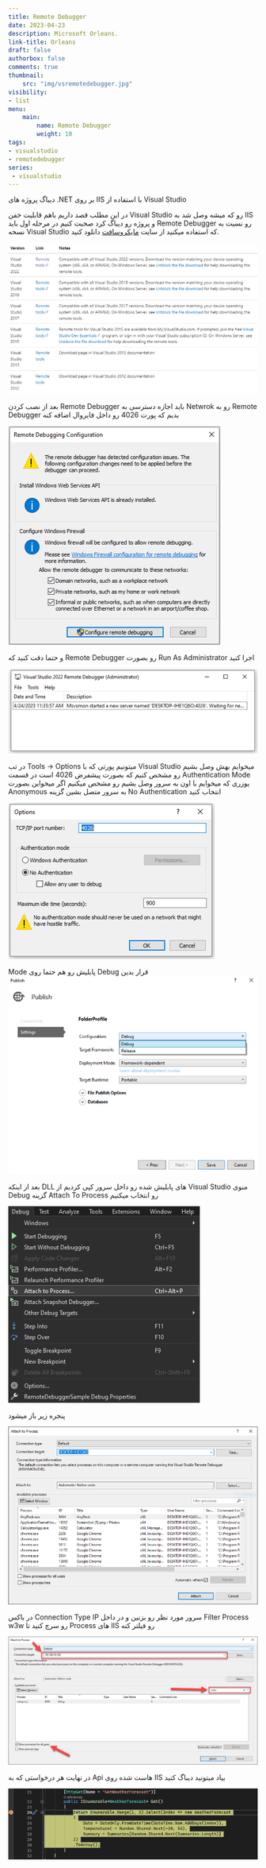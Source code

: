```yaml
---
title: Remote Debugger
date: 2023-04-23
description: Microsoft Orleans.
link-title: Orleans
draft: false
authorbox: false
comments: true
thumbnail:
    src: "img/vsremotedebugger.jpg"
visibility:
- list
menu:
    main:
        name: Remote Debugger
        weight: 10
tags:
- visualstudio
- remotedebugger
series:
 - visualstudio
---
```

دیباگ پروژه های .NET بر روی IIS با استفاده از Visual Studio
<!--more-->

در این مطلب قصد داریم باهم قابلیت خفن Visual Studio رو که میشه وصل شد به IIS و پروژه رو دیباگ کرد صحبت کنیم
در مرحله اول باید Remote Debugger رو نسبت به نسخه Visual Studio که استفاده میکنید از سایت [مایکروسافت](https://learn.microsoft.com/en-us/visualstudio/debugger/remote-debugging?view=vs-2022) دانلود کنید.
<!--more-->
![Visual Studio Remote Debugger](/img/visualstudioremotedebuggermicrosoftpage.jpg)
<!--more-->

بعد از نصب کردن Remote Debugger 
باید اجازه دسترسی به Netwrok رو به Remote Debugger بدیم که پورت 4026 رو داخل فایروال اضافه کنه

<!--more-->

![remoteDebuggerFireWall.PNG](/img/remoteDebuggerFireWall.PNG)
<!--more-->

و حتما دقت کنید که Remote Debugger رو بصورت Run As Administrator اجرا کنید

![remoteDebugger.PNG](/img/remoteDebugger.PNG)
<!--more-->

در تب Tools -> Options
میتونیم پورتی که با Visual Studio میخوایم بهش وصل بشیم رو مشخص کنیم که بصورت پیشفرض 4026 است
در قسمت  Authentication Mode یوزری که میخوایم با اون به سرور وصل بشیم رو مشخص میکنیم
اگر میخواین بصورت Anonymous به سرور متصل بشین گزینه No Authentication انتخاب کنید
<!--more-->

![remoteDebuggerOptionTab.PNG](/img/remoteDebuggerOptionTab.PNG)

<!--more-->
Mode پابلیش رو هم حتما روی Debug قرار بدین
![visualStudioPublishDebug.png](/img/visualStudioPublishDebug.png)

<!--more-->
بعد از اینکه DLL های پابلیش شده رو داخل سرور کپی کردیم
از Visual Studio منوی Debug گزینه Attach To Process رو انتخاب میکنیم
<!--more-->
![visualStudioDebugTab.png](/img/visualStudioDebugTab.png)

<!--more-->
پنجره زیر باز میشود
<!--more-->
![debuggerWindow.PNG](/img/debuggerWindow.PNG)
<!--more-->
در باکس Connection Type IP سرور مورد نظر رو بزنین
و در داخل Filter Process
w3w رو سرچ کنید تا Process های IIS رو فیلتر کنه
<!--more-->
![debuggerAttachToProcess.PNG](/img/debuggerAttachToProcess.PNG)
<!--more-->
در نهایت هر درخواستی که به Api هاست شده روی IIS بیاد میتونید دیباگ کنید
<!--more-->
![debugVisualStudio.PNG](/img/debugVisualStudio.PNG)